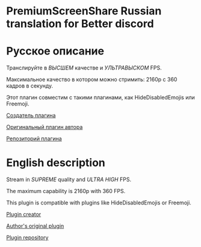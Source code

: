 # PremiumScreenShare Russian translation for Better discord

 # Русское описание
 Транслируйте в *ВЫСШЕМ* качестве и *УЛЬТРАВЫСКОМ* FPS.

Максимальное качество в котором можно стримить: 2160p с 360 кадров в секунду.

Этот плагин совместим с такими плагинами, как HideDisabledEmojis или Freemoji.

[Создатель плагина]([https://github.com/Tharki-God)

[Оригинальный плагин автора](https://tharki-god.github.io/BetterDiscordPlugins/PremiumScreenShare.plugin.js)

[Репозиторий плагина](https://github.com/Tharki-God/BetterDiscordPlugins)
 # English description
 Stream in *SUPREME* quality and *ULTRA HIGH* FPS.

The maximum capability is 2160p with 360 FPS.

This plugin is compatible with plugins like HideDisabledEmojis or Freemoji.

[Plugin creator]([https://github.com/Tharki-God)

[Author's original plugin](https://tharki-god.github.io/BetterDiscordPlugins/PremiumScreenShare.plugin.js)

[Plugin repository](https://github.com/Tharki-God/BetterDiscordPlugins)
